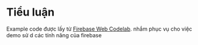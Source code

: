 # Tiểu luận

Example code được lấy từ [Firebase Web Codelab](https://codelabs.developers.google.com/codelabs/firebase-web/). nhắm phục vụ cho việc demo sử d các tính năng của firebase

